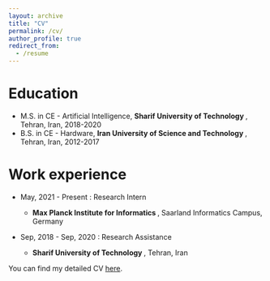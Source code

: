 ```yaml
---
layout: archive
title: "CV"
permalink: /cv/
author_profile: true
redirect_from:
  - /resume
---
```

Education
======
* M.S. in CE - Artificial Intelligence, <b> Sharif University of Technology </b>, Tehran, Iran, 2018-2020
* B.S. in CE - Hardware, <b> Iran University of Science and Technology </b>, Tehran, Iran, 2012-2017

Work experience
======

* May, 2021 - Present : Research Intern
  *  <b>Max Planck Institute for Informatics </b>, Saarland Informatics Campus, Germany

* Sep, 2018 - Sep, 2020 : Research Assistance
  *  <b> Sharif University of Technology </b>, Tehran, Iran
 

You can find my detailed CV [here](http://FaraneJalaliFarahani.github.io/files/cv.pdf).



